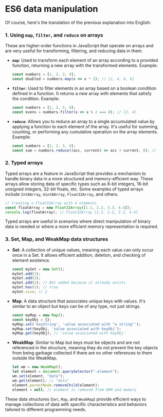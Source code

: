 # ES6 data manipulation

Of course, here's the translation of the previous explanation into English:

### 1. Using `map`, `filter`, and `reduce` on arrays

These are higher-order functions in JavaScript that operate on arrays and are very useful for transforming, filtering, and reducing data in them.

- **`map`**: Used to transform each element of an array according to a provided function, returning a new array with the transformed elements. Example:

  ```javascript
  const numbers = [1, 2, 3, 4];
  const doubled = numbers.map(x => x * 2); // [2, 4, 6, 8]
  ```

- **`filter`**: Used to filter elements in an array based on a boolean condition defined in a function. It returns a new array with elements that satisfy the condition. Example:

  ```javascript
  const numbers = [1, 2, 3, 4];
  const evens = numbers.filter(x => x % 2 === 0); // [2, 4]
  ```

- **`reduce`**: Allows you to reduce an array to a single accumulated value by applying a function to each element of the array. It's useful for summing, counting, or performing any cumulative operation on the array elements. Example:

  ```javascript
  const numbers = [1, 2, 3, 4];
  const sum = numbers.reduce((acc, current) => acc + current, 0); // 10
  ```

### 2. Typed arrays

Typed arrays are a feature in JavaScript that provides a mechanism to handle binary data in a more structured and memory-efficient way. These arrays allow storing data of specific types such as 8-bit integers, 16-bit unsigned integers, 32-bit floats, etc. Some examples of typed arrays include `Int8Array`, `Uint8Array`, `Float32Array`, and others.

```javascript
// Creating a Float32Array with 4 elements
const floatArray = new Float32Array([1.1, 2.2, 3.3, 4.4]);
console.log(floatArray); // Float32Array [1.1, 2.2, 3.3, 4.4]
```

Typed arrays are useful in scenarios where direct manipulation of binary data is needed or where a more efficient memory representation is required.

### 3. Set, Map, and WeakMap data structures

- **Set**: A collection of unique values, meaning each value can only occur once in a Set. It allows efficient addition, deletion, and checking of element existence.

  ```javascript
  const mySet = new Set();
  mySet.add(1);
  mySet.add(2);
  mySet.add(2); // Not added because it already exists
  mySet.has(1); // true
  mySet.size; // 2
  ```

- **Map**: A data structure that associates unique keys with values. It's similar to an object but keys can be of any type, not just strings.

  ```javascript
  const myMap = new Map();
  const keyObj = {};
  myMap.set('keyString', 'value associated with "a string"');
  myMap.set(keyObj, 'value associated with keyObj');
  myMap.get(keyObj); // 'value associated with keyObj'
  ```

- **WeakMap**: Similar to Map but keys must be objects and are not referenced in the structure, meaning they do not prevent the key objects from being garbage collected if there are no other references to them outside the WeakMap.

  ```javascript
  let wm = new WeakMap();
  let element = document.querySelector(".element");
  wm.set(element, "data");
  wm.get(element); // "data"
  element.parentNode.removeChild(element);
  element = null; // element is removed from DOM and memory
  ```

These data structures (`Set`, `Map`, and `WeakMap`) provide efficient ways to manage collections of data with specific characteristics and behaviors tailored to different programming needs.